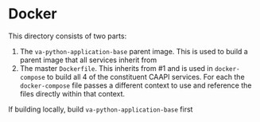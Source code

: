 # Docker

This directory consists of two parts:

1. The `va-python-application-base` parent image. This is used to build a parent image that all services inherit from
2. The master `Dockerfile`. This inherits from #1 and is used in `docker-compose` to build all 4 of the constituent CAAPI services. For each the `docker-compose` file passes a different context to use and reference the files directly within that context.

If building locally, build `va-python-application-base` first
